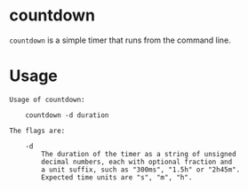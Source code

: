 # countdown

`countdown` is a simple timer that runs from the command line.

# Usage

```
Usage of countdown:

	countdown -d duration

The flags are:

	-d
	    The duration of the timer as a string of unsigned
	    decimal numbers, each with optional fraction and
	    a unit suffix, such as "300ms", "1.5h" or "2h45m".
	    Expected time units are "s", "m", "h".
```
